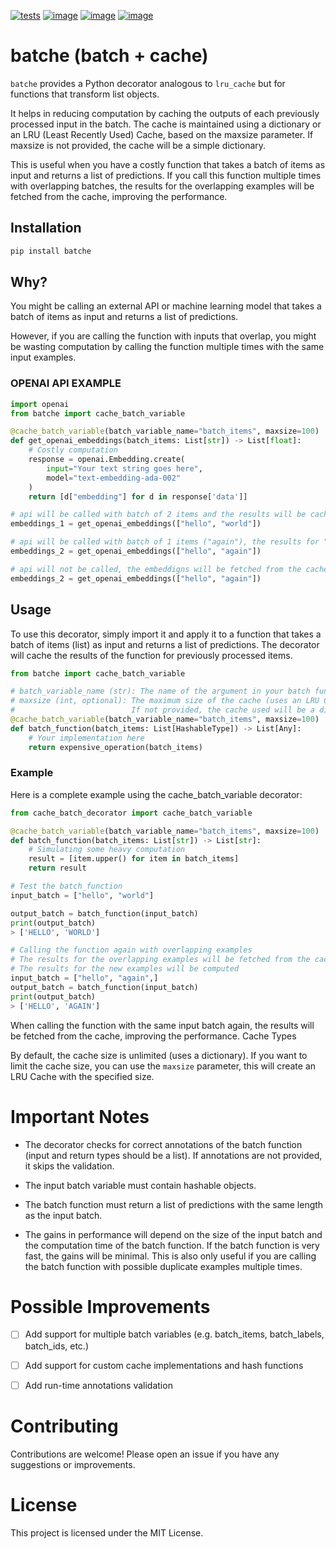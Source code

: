 

[![tests](https://github.com/gautierdag/batche/actions/workflows/test.yml/badge.svg)](https://github.com/gautierdag/batche/actions/workflows/test.yml)
[![image](https://img.shields.io/pypi/v/batche.svg)](https://pypi.python.org/pypi/batche)
[![image](https://img.shields.io/pypi/l/batche.svg)](https://pypi.python.org/pypi/batche)
[![image](https://img.shields.io/pypi/pyversions/batche.svg)](https://pypi.python.org/pypi/batche)

# batche (batch + cache)

`batche` provides a Python decorator analogous to `lru_cache` but for functions that transform list objects.

It helps in reducing computation by caching the outputs of each previously processed input in the batch. The cache is maintained using a dictionary or an LRU (Least Recently Used) Cache, based on the maxsize parameter. If maxsize is not provided, the cache will be a simple dictionary.

This is useful when you have a costly function that takes a batch of items as input and returns a list of predictions. If you call this function multiple times with overlapping batches, the results for the overlapping examples will be fetched from the cache, improving the performance.

## Installation

```bash
pip install batche
```

## Why?

You might be calling an external API or machine learning model that takes a batch of items as input and returns a list of predictions.

However, if you are calling the function with inputs that overlap, you might be wasting computation by calling the function multiple times with the same input examples.


### OPENAI API EXAMPLE

```python
import openai
from batche import cache_batch_variable

@cache_batch_variable(batch_variable_name="batch_items", maxsize=100)
def get_openai_embeddings(batch_items: List[str]) -> List[float]:
    # Costly computation
    response = openai.Embedding.create(
        input="Your text string goes here",
        model="text-embedding-ada-002"
    )
    return [d["embedding"] for d in response['data']]

# api will be called with batch of 2 items and the results will be cached
embeddings_1 = get_openai_embeddings(["hello", "world"])

# api will be called with batch of 1 items ("again"), the results for "hello" will be fetched from the cache
embeddings_2 = get_openai_embeddings(["hello", "again"])

# api will not be called, the embeddigns will be fetched from the cache
embeddings_2 = get_openai_embeddings(["hello", "again"])

```


## Usage

To use this decorator, simply import it and apply it to a function that takes a batch of items (list) as input and returns a list of predictions. The decorator will cache the results of the function for previously processed items.

```python
from batche import cache_batch_variable

# batch_variable_name (str): The name of the argument in your batch function that holds the input batch list. This is a required parameter.
# maxsize (int, optional): The maximum size of the cache (uses an LRU Cache).
#                          If not provided, the cache used will be a dict.
@cache_batch_variable(batch_variable_name="batch_items", maxsize=100)
def batch_function(batch_items: List[HashableType]) -> List[Any]:
    # Your implementation here
    return expensive_operation(batch_items)
```


### Example

Here is a complete example using the cache_batch_variable decorator:

```python
from cache_batch_decorator import cache_batch_variable

@cache_batch_variable(batch_variable_name="batch_items", maxsize=100)
def batch_function(batch_items: List[str]) -> List[str]:
    # Simulating some heavy computation
    result = [item.upper() for item in batch_items]
    return result

# Test the batch_function
input_batch = ["hello", "world"]

output_batch = batch_function(input_batch)
print(output_batch)
> ['HELLO', 'WORLD']

# Calling the function again with overlapping examples
# The results for the overlapping examples will be fetched from the cache
# The results for the new examples will be computed
input_batch = ["hello", "again",]
output_batch = batch_function(input_batch)
print(output_batch)
> ['HELLO', 'AGAIN']
```

When calling the function with the same input batch again, the results will be fetched from the cache, improving the performance.
Cache Types

By default, the cache size is unlimited (uses a dictionary). If you want to limit the cache size, you can use the `maxsize` parameter, this will create an LRU Cache with the specified size.


# Important Notes

- The decorator checks for correct annotations of the batch function (input and return types should be a list). If annotations are not provided, it skips the validation.

- The input batch variable must contain hashable objects.

- The batch function must return a list of predictions with the same length as the input batch.

- The gains in performance will depend on the size of the input batch and the computation time of the batch function. If the batch function is very fast, the gains will be minimal. This is also only useful if you are calling the batch function with possible duplicate examples multiple times.


# Possible Improvements

- [ ] Add support for multiple batch variables (e.g. batch_items, batch_labels, batch_ids, etc.)
- [ ] Add support for custom cache implementations and hash functions
- [ ] Add run-time annotations validation


# Contributing

Contributions are welcome! Please open an issue if you have any suggestions or improvements.

# License

This project is licensed under the MIT License.

